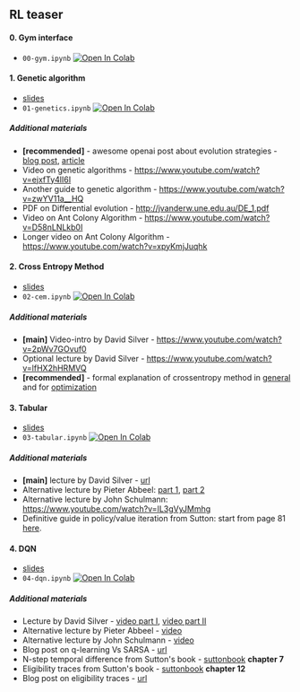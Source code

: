 ## RL teaser


#### 0. Gym interface
- `00-gym.ipynb` [![Open In Colab](https://colab.research.google.com/assets/colab-badge.svg)](colab.research.google.com/github/Scitator/rl-teaser/blob/master/code/00-gym.ipynb)


#### 1. Genetic algorithm
- [slides](https://github.com/Scitator/rl-teaser/blob/master/slides/01-genetics.pdf)
- `01-genetics.ipynb` [![Open In Colab](https://colab.research.google.com/assets/colab-badge.svg)](colab.research.google.com/github/Scitator/rl-teaser/blob/master/code/01-genetics.ipynb)

##### Additional materials
* __[recommended]__ - awesome openai post about evolution strategies - [blog post](https://blog.openai.com/evolution-strategies/), [article](https://arxiv.org/abs/1703.03864)
* Video on genetic algorithms - https://www.youtube.com/watch?v=ejxfTy4lI6I
* Another guide to genetic algorithm - https://www.youtube.com/watch?v=zwYV11a__HQ
* PDF on Differential evolution - http://jvanderw.une.edu.au/DE_1.pdf
* Video on Ant Colony Algorithm - https://www.youtube.com/watch?v=D58nLNLkb0I
* Longer video on Ant Colony Algorithm - https://www.youtube.com/watch?v=xpyKmjJuqhk


#### 2. Cross Entropy Method
- [slides](https://github.com/Scitator/rl-teaser/blob/master/slides/02-cem.pdf)
- `02-cem.ipynb` [![Open In Colab](https://colab.research.google.com/assets/colab-badge.svg)](colab.research.google.com/github/Scitator/rl-teaser/blob/master/code/02-cem.ipynb)

##### Additional materials
* __[main]__ Video-intro by David Silver - https://www.youtube.com/watch?v=2pWv7GOvuf0
* Optional lecture by David Silver - https://www.youtube.com/watch?v=lfHX2hHRMVQ
* __[recommended]__ - formal explanation of crossentropy method in [general](https://people.smp.uq.edu.au/DirkKroese/ps/CEEncycl.pdf) and for [optimization](https://people.smp.uq.edu.au/DirkKroese/ps/CEopt.pdf)


#### 3. Tabular
- [slides](https://github.com/Scitator/rl-teaser/blob/master/slides/03-tabular.pdf)
- `03-tabular.ipynb` [![Open In Colab](https://colab.research.google.com/assets/colab-badge.svg)](colab.research.google.com/github/Scitator/rl-teaser/blob/master/code/03-tabular.ipynb)

##### Additional materials
* __[main]__ lecture by David Silver - [url](https://www.youtube.com/watch?v=Nd1-UUMVfz4)
* Alternative lecture by Pieter Abbeel: [part 1](https://www.youtube.com/watch?v=i0o-ui1N35U), [part 2](https://www.youtube.com/watch?v=Csiiv6WGzKM)
* Alternative lecture by John Schulmann: https://www.youtube.com/watch?v=IL3gVyJMmhg
* Definitive guide in policy/value iteration from Sutton: start from page 81 [here](http://incompleteideas.net/sutton/book/bookdraft2017june19.pdf).


#### 4. DQN
- [slides](https://github.com/Scitator/rl-teaser/blob/master/slides/04-dqn.pdf)
- `04-dqn.ipynb` [![Open In Colab](https://colab.research.google.com/assets/colab-badge.svg)](colab.research.google.com/github/Scitator/rl-teaser/blob/master/code/04-dqn.ipynb)

##### Additional materials
* Lecture by David Silver - [video part I](https://www.youtube.com/watch?v=PnHCvfgC_ZA), [video part II](https://www.youtube.com/watch?v=0g4j2k_Ggc4&t=43s)
* Alternative lecture by Pieter Abbeel - [video](https://www.youtube.com/watch?v=ifma8G7LegE)
* Alternative lecture by John Schulmann - [video](https://www.youtube.com/watch?v=IL3gVyJMmhg)
* Blog post on q-learning Vs SARSA - [url](https://studywolf.wordpress.com/2013/07/01/reinforcement-learning-sarsa-vs-q-learning/)
* N-step temporal difference from Sutton's book - [suttonbook](http://incompleteideas.net/book/RLbook2018.pdf) __chapter 7__
* Eligibility traces from Sutton's book - [suttonbook](http://incompleteideas.net/book/RLbook2018.pdf) __chapter 12__
* Blog post on eligibility traces - [url](http://pierrelucbacon.com/traces/)
